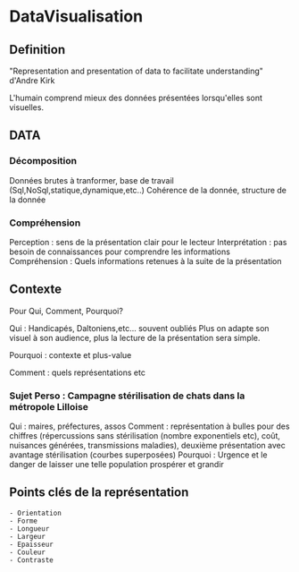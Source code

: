 # DataVisualisation

## Definition

"Representation and presentation of data to facilitate understanding" d'Andre Kirk

L'humain comprend mieux des données présentées lorsqu'elles sont visuelles.

## DATA

### Décomposition

Données brutes à tranformer, base de travail  (Sql,NoSql,statique,dynamique,etc..)
Cohérence de la donnée, structure de la donnée

### Compréhension

Perception : sens de la présentation clair pour le lecteur
Interprétation : pas besoin de connaissances pour comprendre les informations
Compréhension : Quels informations retenues à la suite de la présentation

## Contexte

Pour Qui, Comment, Pourquoi?

Qui : Handicapés, Daltoniens,etc... souvent oubliés
Plus on adapte son visuel à son audience, plus la lecture de la présentation sera simple.

Pourquoi : contexte et plus-value

Comment : quels représentations etc

### Sujet Perso : Campagne stérilisation de chats dans la métropole Lilloise

Qui : maires, préfectures, assos
Comment : représentation à bulles pour des chiffres (répercussions sans stérilisation (nombre exponentiels etc), coût, nuisances générées, transmissions maladies), deuxième présentation avec avantage stérilisation (courbes superposées)
Pourquoi :  Urgence et le danger de laisser une telle population prospérer et grandir

## Points clés de la représentation

    - Orientation
    - Forme
    - Longueur
    - Largeur
    - Epaisseur
    - Couleur
    - Contraste
